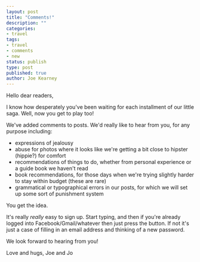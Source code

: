 ```yaml
---
layout: post
title: "Comments!"
description: ""
categories:
- travel
tags:
- travel
- comments
- new
status: publish
type: post
published: true
author: Joe Kearney
---
```


Hello dear readers,

I know how desperately you've been waiting for each installment of our little saga. Well, now you get to play too!

We've added comments to posts. We'd really like to hear from you, for any purpose including:

* expressions of jealousy
* abuse for photos where it looks like we're getting a bit close to hipster (hippie?) for comfort
* recommendations of things to do, whether from personal experience or a guide book we haven't read
* book recommendations, for those days when we're trying slightly harder to stay within budget (these are rare)
* grammatical or typographical errors in our posts, for which we will set up some sort of punishment system

You get the idea.

It's really _really_ easy to sign up. Start typing, and then if you're already logged into Facebook/Gmail/whatever then just press the button. If not it's just a case of filling in an email address and thinking of a new password.

We look forward to hearing from you!

Love and hugs,
Joe and Jo
